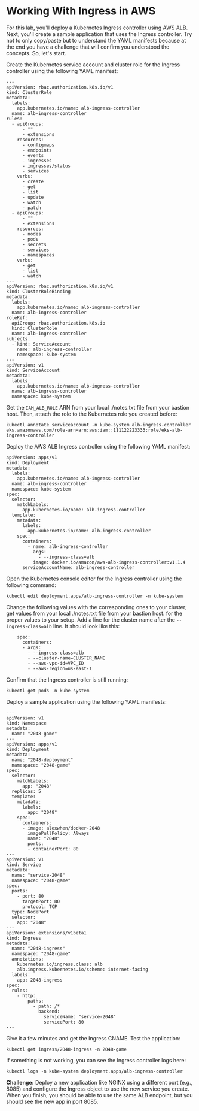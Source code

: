 # Working With Ingress in AWS
For this lab, you'll deploy a Kubernetes Ingress controller using AWS ALB. Next, you'll create a sample application that uses the Ingress controller. Try not to only copy/paste but to understand the YAML manifests because at the end you have a challenge that will confirm you understood the concepts. So, let's start.

Create the Kubernetes service account and cluster role for the Ingress controller using the following YAML manifest:

```
---
apiVersion: rbac.authorization.k8s.io/v1
kind: ClusterRole
metadata:
  labels:
    app.kubernetes.io/name: alb-ingress-controller
  name: alb-ingress-controller
rules:
  - apiGroups:
      - ""
      - extensions
    resources:
      - configmaps
      - endpoints
      - events
      - ingresses
      - ingresses/status
      - services
    verbs:
      - create
      - get
      - list
      - update
      - watch
      - patch
  - apiGroups:
      - ""
      - extensions
    resources:
      - nodes
      - pods
      - secrets
      - services
      - namespaces
    verbs:
      - get
      - list
      - watch
---
apiVersion: rbac.authorization.k8s.io/v1
kind: ClusterRoleBinding
metadata:
  labels:
    app.kubernetes.io/name: alb-ingress-controller
  name: alb-ingress-controller
roleRef:
  apiGroup: rbac.authorization.k8s.io
  kind: ClusterRole
  name: alb-ingress-controller
subjects:
  - kind: ServiceAccount
    name: alb-ingress-controller
    namespace: kube-system
---
apiVersion: v1
kind: ServiceAccount
metadata:
  labels:
    app.kubernetes.io/name: alb-ingress-controller
  name: alb-ingress-controller
  namespace: kube-system
```

Get the `IAM_ALB_ROLE` ARN from your local ./notes.txt file from your bastion host. Then, attach the role to the Kubernetes role you created before:

```
kubectl annotate serviceaccount -n kube-system alb-ingress-controller eks.amazonaws.com/role-arn=arn:aws:iam::111122223333:role/eks-alb-ingress-controller
```

Deploy the AWS ALB Ingress controller using the following YAML manifest:

```
apiVersion: apps/v1
kind: Deployment
metadata:
  labels:
    app.kubernetes.io/name: alb-ingress-controller
  name: alb-ingress-controller
  namespace: kube-system
spec:
  selector:
    matchLabels:
      app.kubernetes.io/name: alb-ingress-controller
  template:
    metadata:
      labels:
        app.kubernetes.io/name: alb-ingress-controller
    spec:
      containers:
        - name: alb-ingress-controller
          args:
            - --ingress-class=alb
          image: docker.io/amazon/aws-alb-ingress-controller:v1.1.4
      serviceAccountName: alb-ingress-controller
```

Open the Kubernetes console editor for the Ingress controller using the following command:

```
kubectl edit deployment.apps/alb-ingress-controller -n kube-system
```

Change the following values with the corresponding ones to your cluster; get values from your local ./notes.txt file from your bastion host.  for the proper values to your setup. Add a line for the cluster name after the `--ingress-class=alb` line. It should look like this:

```
    spec:
      containers:
      - args:
        - --ingress-class=alb
        - --cluster-name=CLUSTER_NAME
        - --aws-vpc-id=VPC_ID
        - --aws-region=us-east-1
```

Confirm that the Ingress controller is still running:

```
kubectl get pods -n kube-system
```

Deploy a sample application using the following YAML manifests:

```
---
apiVersion: v1
kind: Namespace
metadata:
  name: "2048-game"
---
apiVersion: apps/v1
kind: Deployment
metadata:
  name: "2048-deployment"
  namespace: "2048-game"
spec:
  selector:
    matchLabels:
      app: "2048"
  replicas: 5
  template:
    metadata:
      labels:
        app: "2048"
    spec:
      containers:
      - image: alexwhen/docker-2048
        imagePullPolicy: Always
        name: "2048"
        ports:
        - containerPort: 80
---
apiVersion: v1
kind: Service
metadata:
  name: "service-2048"
  namespace: "2048-game"
spec:
  ports:
    - port: 80
      targetPort: 80
      protocol: TCP
  type: NodePort
  selector:
    app: "2048"
---
apiVersion: extensions/v1beta1
kind: Ingress
metadata:
  name: "2048-ingress"
  namespace: "2048-game"
  annotations:
    kubernetes.io/ingress.class: alb
    alb.ingress.kubernetes.io/scheme: internet-facing
  labels:
    app: 2048-ingress
spec:
  rules:
    - http:
        paths:
          - path: /*
            backend:
              serviceName: "service-2048"
              servicePort: 80
---
```

Give it a few minutes and get the Ingress CNAME. Test the application:

```
kubectl get ingress/2048-ingress -n 2048-game
```

If something is not working, you can see the Ingress controller logs here:

```
kubectl logs -n kube-system deployment.apps/alb-ingress-controller
```

**Challenge:** Deploy a new application like NGINX using a different port (e.g., 8085) and configure the Ingress object to use the new service you create. When you finish, you should be able to use the same ALB endpoint, but you should see the new app in port 8085.
